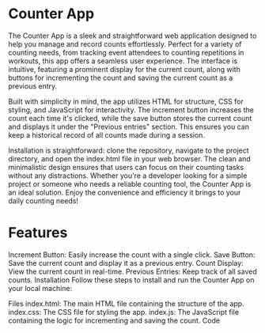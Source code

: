 # Counter App

The Counter App is a sleek and straightforward web application designed to help you manage and record counts effortlessly. Perfect for a variety of counting needs, from tracking event attendees to counting repetitions in workouts, this app offers a seamless user experience. The interface is intuitive, featuring a prominent display for the current count, along with buttons for incrementing the count and saving the current count as a previous entry.

Built with simplicity in mind, the app utilizes HTML for structure, CSS for styling, and JavaScript for interactivity. The increment button increases the count each time it's clicked, while the save button stores the current count and displays it under the "Previous entries" section. This ensures you can keep a historical record of all counts made during a session.

Installation is straightforward: clone the repository, navigate to the project directory, and open the index.html file in your web browser. The clean and minimalistic design ensures that users can focus on their counting tasks without any distractions. Whether you're a developer looking for a simple project or someone who needs a reliable counting tool, the Counter App is an ideal solution. Enjoy the convenience and efficiency it brings to your daily counting needs!

# Features

Increment Button: Easily increase the count with a single click.
Save Button: Save the current count and display it as a previous entry.
Count Display: View the current count in real-time.
Previous Entries: Keep track of all saved counts.
Installation
Follow these steps to install and run the Counter App on your local machine:

Files
index.html: The main HTML file containing the structure of the app.
index.css: The CSS file for styling the app.
index.js: The JavaScript file containing the logic for incrementing and saving the count.
Code